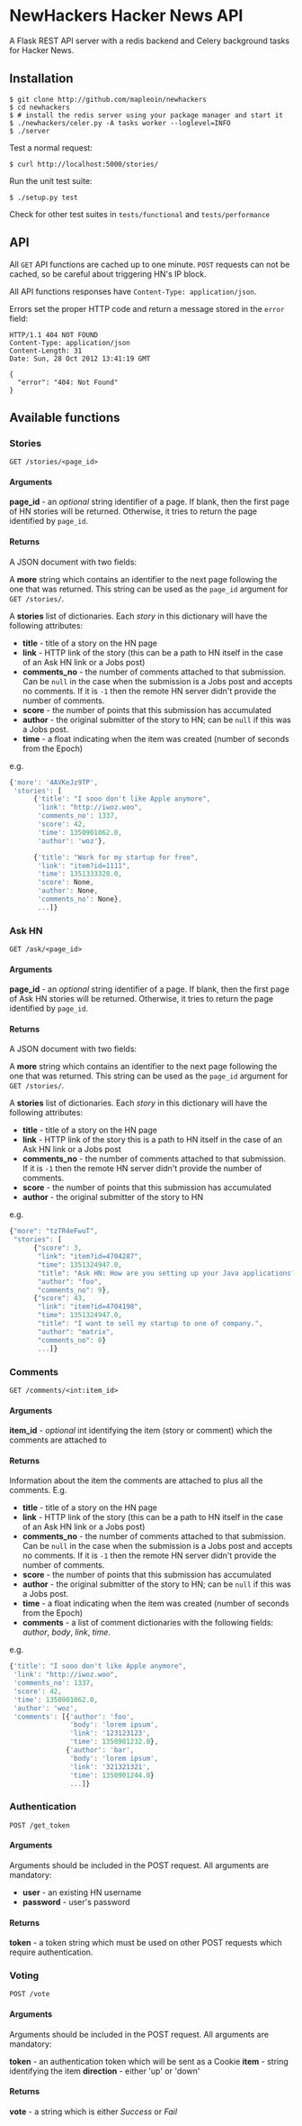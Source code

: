 # NewHackers Hacker News API

A Flask REST API server with a redis backend and Celery background tasks for Hacker News.

## Installation

    $ git clone http://github.com/mapleoin/newhackers
    $ cd newhackers
    $ # install the redis server using your package manager and start it
    $ ./newhackers/celer.py -A tasks worker --loglevel=INFO
    $ ./server

Test a normal request:

    $ curl http://localhost:5000/stories/

Run the unit test suite:

    $ ./setup.py test

Check for other test suites in `tests/functional` and `tests/performance`

## API

All `GET` API functions are cached up to one minute. `POST` requests can not be cached, so be careful about triggering HN's IP block.

All API functions responses have `Content-Type: application/json`.

Errors set the proper HTTP code and return a message stored in the `error` field:

    HTTP/1.1 404 NOT FOUND
    Content-Type: application/json
    Content-Length: 31
    Date: Sun, 28 Oct 2012 13:41:19 GMT

    {
      "error": "404: Not Found"
    }


## Available functions

### Stories

`GET /stories/<page_id>`

#### Arguments

**page_id** - an *optional* string identifier of a page. If blank, then the first page of HN stories will be returned. Otherwise, it tries to return the page identified by `page_id`.

#### Returns

A JSON document with two fields:

A **more** string which contains an identifier to the next page following the one that was returned. This string can be used as the `page_id` argument for `GET /stories/`.

A **stories** list of dictionaries. Each *story* in this dictionary will have the following attributes:

 * **title** - title of a story on the HN page
 * **link** - HTTP link of the story (this can be a path to HN itself in the case of an Ask HN link or a Jobs post)
 * **comments_no** - the number of comments attached to that submission. Can be `null` in the case when the submission is a Jobs post and accepts no comments. If it is `-1` then the remote HN server didn't provide the number of comments.
 * **score** - the number of points that this submission has accumulated
 * **author** - the original submitter of the story to HN; can be `null` if this was a Jobs post.
 * **time** - a float indicating when the item was created (number of seconds from the Epoch)

e.g.

```javascript
{'more': '4AVKeJz9TP',
 'stories': [
      {'title': "I sooo don't like Apple anymore",
       'link': "http://iwoz.woo",
       'comments_no': 1337,
       'score': 42,
       'time': 1350901062.0,
       'author': 'woz'},

      {'title': "Work for my startup for free",
       'link': "item?id=1111",
       'time': 1351333328.0,
       'score': None,
       'author': None,
       'comments_no': None},
       ...]}
```

### Ask HN

`GET /ask/<page_id>`

#### Arguments

**page_id** - an *optional* string identifier of a page. If blank, then the first page of Ask HN stories will be returned. Otherwise, it tries to return the page identified by `page_id`.

#### Returns

A JSON document with two fields:

A **more** string which contains an identifier to the next page following the one that was returned. This string can be used as the `page_id` argument for `GET /stories/`.

A **stories** list of dictionaries. Each *story* in this dictionary will have the following attributes:

 * **title** - title of a story on the HN page
 * **link** - HTTP link of the story this is a path to HN itself in the case of an Ask HN link or a Jobs post
 * **comments_no** - the number of comments attached to that submission. If it is `-1` then the remote HN server didn't provide the number of comments.
 * **score** - the number of points that this submission has accumulated
 * **author** - the original submitter of the story to HN
 

e.g.

```javascript
{"more": "tzTR4eFwuT",
 "stories": [
      {"score": 3,
       "link": "item?id=4704287",
       "time": 1351324947.0,
       "title": "Ask HN: How are you setting up your Java applications?",
       "author": "foo",
       "comments_no": 9},
      {"score": 43,
       "link": "item?id=4704198",
       "time": 1351324947.0,
       "title": "I want to sell my startup to one of company.",
       "author": "matrix",
       "comments_no": 0}
       ...]}
```

### Comments

`GET /comments/<int:item_id>`

#### Arguments

**item_id** - *optional* int identifying the item (story or comment) which the comments are attached to

#### Returns

Information about the item the comments are attached to plus all the comments. E.g.

 * **title** - title of a story on the HN page
 * **link** - HTTP link of the story (this can be a path to HN itself in the case of an Ask HN link or a Jobs post)
 * **comments_no** - the number of comments attached to that submission. Can be `null` in the case when the submission is a Jobs post and accepts no comments. If it is `-1` then the remote HN server didn't provide the number of comments.
 * **score** - the number of points that this submission has accumulated
 * **author** - the original submitter of the story to HN; can be `null` if this was a Jobs post.
 * **time** - a float indicating when the item was created (number of seconds from the Epoch)
 * **comments** - a list of comment dictionaries with the following fields: *author*, *body*, *link*, *time*.

e.g.

```javascript
{'title': "I sooo don't like Apple anymore",
 'link': "http://iwoz.woo",
 'comments_no': 1337,
 'score': 42,
 'time': 1350901062.0,
 'author': 'woz',
 'comments': [{'author': 'foo',
               'body': 'lorem ipsum',
               'link': '123123123',
               'time': 1350901232.0},
              {'author': 'bar',
               'body': 'lorem ipsum',
               'link': '321321321',
               'time': 1350901244.0}
               ...]}
```

### Authentication

`POST /get_token`

#### Arguments

Arguments should be included in the POST request. All arguments are mandatory:

 - **user** - an existing HN username
 - **password** - user's password

#### Returns

**token** - a token string which must be used on other POST requests which require authentication.


### Voting

`POST /vote`

#### Arguments

Arguments should be included in the POST request. All arguments are mandatory:

**token** - an authentication token which will be sent as a Cookie
**item** - string identifying the item
**direction** - either 'up' or 'down'

#### Returns

**vote** - a string which is either *Success* or *Fail*
